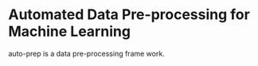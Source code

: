 # Automated Data Pre-processing for Machine Learning

auto-prep is a data pre-processing frame work.